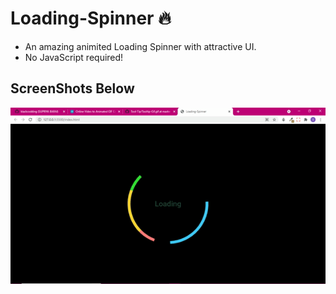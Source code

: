 # Loading-Spinner 🔥

- An amazing animited Loading Spinner with attractive UI.
- No JavaScript required!

## ScreenShots Below 

![screenshot](https://github.com/blackcodding/Animated-Loading-Spinner/blob/master/Loading-Spinner.gif)

